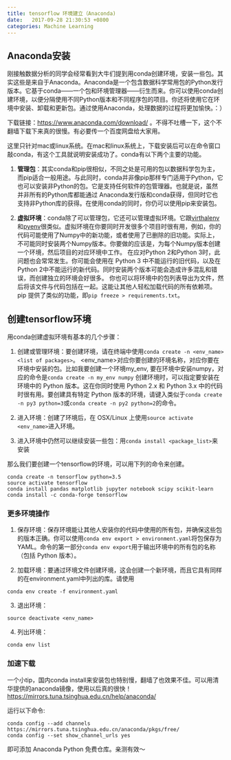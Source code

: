 ```yaml
---
title: tensorflow 环境建立（Anaconda)
date:   2017-09-28 21:30:53 +0800
categories: Machine Learning
---
```


## Anaconda安装
刚接触数据分析的同学会经常看到大牛们提到用conda创建环境，安装一些包。其实这些是来自于Anaconda。Anaconda是一个包含数据科学常用包的Python发行版本。它基于conda——一个包和环境管理器——衍生而来。你可以使用conda创建环境，以便分隔使用不同Python版本和不同程序包的项目。你还将使用它在环境中安装、卸载和更新包。通过使用Anaconda，处理数据的过程将更加愉快。：）

下载链接：https://www.anaconda.com/download/ 。不得不吐槽一下，这个不翻墙下载下来真的很慢。有必要传一个百度网盘给大家用。

这里只针对mac或linux系统。在mac和linux系统上，下载安装后可以在命令窗口敲conda，有这个工具就说明安装成功了。conda有以下两个主要的功能。

1. **管理包**：其实conda和pip很相似，不同之处是可用的包以数据科学包为主，而pip适合一般用途。与此同时，conda并非像pip那样专门适用于Python，它也可以安装非Python的包。它是支持任何软件的包管理器。也就是说，虽然并非所有的Python库都能通过 Anaconda发行版和conda获得，但同时它也支持非Python库的获得。在使用conda的同时，你仍可以使用pip来安装包。

2. **虚拟环境**：conda除了可以管理包，它还可以管理虚拟环境。它跟[virthalenv](https://virtualenv.pypa.io/en/stable/)和[pyenv](https://github.com/pyenv/pyenv)很类似。虚拟环境在你要同时开发很多个项目时很有用，例如，你的代码可能使用了Numpy中的新功能，或者使用了已删除的旧功能。实际上，不可能同时安装两个Numpy版本。你要做的应该是，为每个Numpy版本创建一个环境，然后项目的对应环境中工作。
在应对Python 2和Python 3时，此问题也会常常发生。你可能会使用在 Python 3 中不能运行的旧代码，以及在Python 2中不能运行的新代码。同时安装两个版本可能会造成许多混乱和错误，而创建独立的环境会好很多。
你也可以将环境中的包列表导出为文件，然后将该文件与代码包括在一起。这能让其他人轻松加载代码的所有依赖项。pip 提供了类似的功能，即`pip freeze > requirements.txt`。

## 创建tensorflow环境
用conda创建虚拟环境有基本的几个步骤：
1. 创建或管理环境：要创建环境，请在终端中使用`conda create -n <env_name>  <list of packages>`。 <env_name>对应你要创建的环境名称，<list of packages>对应你要在环境中安装的包。比如我要创建一个环境my_env, 要在环境中安装numpy，对应的命令是`conda create -n my_env numpy`
创建环境时，可以指定要安装在环境中的 Python 版本。这在你同时使用 Python 2.x 和 Python 3.x 中的代码时很有用。要创建具有特定 Python 版本的环境，请键入类似于`conda create -n py3 python=3`或`conda create -n py2 python=2`的命令。

2. 进入环境：创建了环境后，在 OSX/Linux 上使用`source activate <env_name>`进入环境。

3. 进入环境中仍然可以继续安装一些包：用`conda install <package_list>`来安装


那么我们要创建一个tensorflow的环境，可以用下列的命令来创建。

```
conda create -n tensorflow python=3.5
source activate tensorflow
conda install pandas matplotlib jupyter notebook scipy scikit-learn
conda install -c conda-forge tensorflow
```

### 更多环境操作

1. 保存环境：保存环境能让其他人安装你的代码中使用的所有包，并确保这些包的版本正确。你可以使用`conda env export > environment.yaml`将包保存为 YAML。命令的第一部分`conda env export`用于输出环境中的所有包的名称（包括 Python 版本）。

2. 加载环境：要通过环境文件创建环境，这会创建一个新环境，而且它具有同样的在environment.yaml中列出的库。请使用
```
conda env create -f environment.yaml
```

3. 退出环境：
```
source deactivate <env_name>
```

4. 列出环境：
```
conda env list
```

### 加速下载

一个小tip，国内conda install来安装包也特别慢，翻墙了也效果不佳。可以用清华提供的anaconda镜像，使用以后真的很快！https://mirrors.tuna.tsinghua.edu.cn/help/anaconda/

运行以下命令:
```
conda config --add channels https://mirrors.tuna.tsinghua.edu.cn/anaconda/pkgs/free/
conda config --set show_channel_urls yes
```

即可添加 Anaconda Python 免费仓库。亲测有效～



